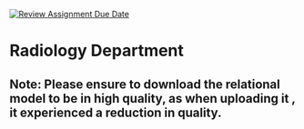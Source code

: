 [![Review Assignment Due Date](https://classroom.github.com/assets/deadline-readme-button-24ddc0f5d75046c5622901739e7c5dd533143b0c8e959d652212380cedb1ea36.svg)](https://classroom.github.com/a/enSFSnrZ)

# Radiology Department
## Note: Please ensure to download the relational model to be in high quality, as when uploading it , it experienced a reduction in quality.
